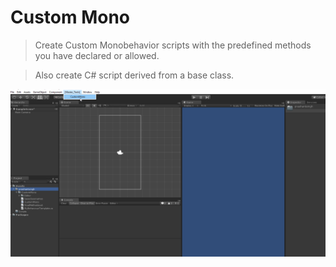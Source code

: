 # Custom Mono
> Create Custom Monobehavior scripts with the predefined methods you have declared or allowed.

> Also create C# script derived from a base class.

![Preview](https://raw.githubusercontent.com/prashant-singh/unity-custom-mono/master/itsshowtime.gif)

